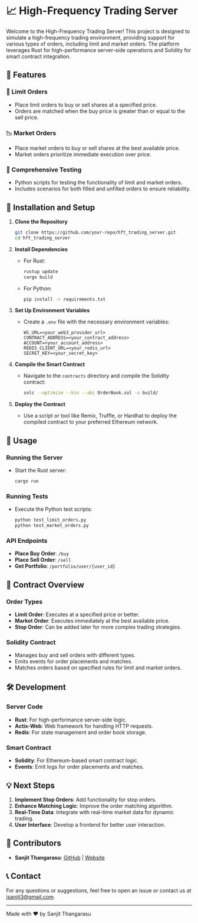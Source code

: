 # 📈 High-Frequency Trading Server

Welcome to the High-Frequency Trading Server! This project is designed to simulate a high-frequency trading environment, providing support for various types of orders, including limit and market orders. The platform leverages Rust for high-performance server-side operations and Solidity for smart contract integration. 

## 🚀 Features

### 🛒 Limit Orders
- Place limit orders to buy or sell shares at a specified price.
- Orders are matched when the buy price is greater than or equal to the sell price.

### 📉 Market Orders
- Place market orders to buy or sell shares at the best available price.
- Market orders prioritize immediate execution over price.

### 🧪 Comprehensive Testing
- Python scripts for testing the functionality of limit and market orders.
- Includes scenarios for both filled and unfilled orders to ensure reliability.

## 🔧 Installation and Setup

1. **Clone the Repository**
    ```bash
    git clone https://github.com/your-repo/hft_trading_server.git
    cd hft_trading_server
    ```

2. **Install Dependencies**
    - For Rust:
        ```bash
        rustup update
        cargo build
        ```
    - For Python:
        ```bash
        pip install -r requirements.txt
        ```

3. **Set Up Environment Variables**
    - Create a `.env` file with the necessary environment variables:
        ```env
        WS_URL=<your_web3_provider_url>
        CONTRACT_ADDRESS=<your_contract_address>
        ACCOUNT=<your_account_address>
        REDIS_CLIENT_URL=<your_redis_url>
        SECRET_KEY=<your_secret_key>
        ```

4. **Compile the Smart Contract**
    - Navigate to the `contracts` directory and compile the Solidity contract:
        ```bash
        solc --optimize --bin --abi OrderBook.sol -o build/
        ```

5. **Deploy the Contract**
    - Use a script or tool like Remix, Truffle, or Hardhat to deploy the compiled contract to your preferred Ethereum network.

## 📝 Usage

### Running the Server
- Start the Rust server:
    ```bash
    cargo run
    ```

### Running Tests
- Execute the Python test scripts:
    ```bash
    python test_limit_orders.py
    python test_market_orders.py
    ```

### API Endpoints
- **Place Buy Order**: `/buy`
- **Place Sell Order**: `/sell`
- **Get Portfolio**: `/portfolio/user/{user_id}`

## 📄 Contract Overview

### Order Types
- **Limit Order**: Executes at a specified price or better.
- **Market Order**: Executes immediately at the best available price.
- **Stop Order**: Can be added later for more complex trading strategies.

### Solidity Contract
- Manages buy and sell orders with different types.
- Emits events for order placements and matches.
- Matches orders based on specified rules for limit and market orders.

## 🛠️ Development

### Server Code
- **Rust**: For high-performance server-side logic.
- **Actix-Web**: Web framework for handling HTTP requests.
- **Redis**: For state management and order book storage.

### Smart Contract
- **Solidity**: For Ethereum-based smart contract logic.
- **Events**: Emit logs for order placements and matches.

## 💡 Next Steps

1. **Implement Stop Orders**: Add functionality for stop orders.
2. **Enhance Matching Logic**: Improve the order matching algorithm.
3. **Real-Time Data**: Integrate with real-time market data for dynamic trading.
4. **User Interface**: Develop a frontend for better user interaction.

## 👥 Contributors
- **Sanjit Thangarasu**: [GitHub](https://github.com/isanjit3) | [Website](https://sanjit.app)

## 📞 Contact
For any questions or suggestions, feel free to open an issue or contact us at [isanjit3@gmail.com](mailto:isanjit3@gmail.com).

---

Made with ❤️ by Sanjit Thangarasu

